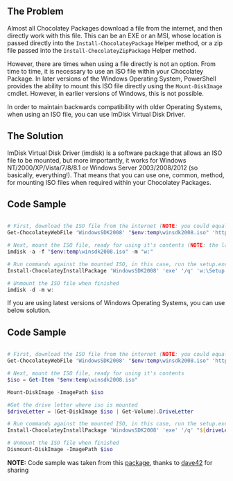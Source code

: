 ## The Problem
Almost all Chocolatey Packages download a file from the internet, and then directly work with this file.  This can be an EXE or an MSI, whose location is passed directly into the ```Install-ChocolateyPackage``` Helper method, or a zip file passed into the ```Install-ChocolateyZipPackage``` Helper method.

However, there are times when using a file directly is not an option.  From time to time, it is necessary to use an ISO file within your Chocolatey Package.  In later versions of the Windows Operating System, PowerShell provides the ability to mount this ISO file directly using the ```Mount-DiskImage``` cmdlet.  However, in earlier versions of Windows, this is not possible.

In order to maintain backwards compatibility with older Operating Systems, when using an ISO file, you can use ImDisk Virtual Disk Driver.

## The Solution
ImDisk Virtual Disk Driver (imdisk) is a software package that allows an ISO file to be mounted, but more importantly, it works for Windows NT/2000/XP/Vista/7/8/8.1 or Windows Server 2003/2008/2012 (so basically, everything!).  That means that you can use one, common, method, for mounting ISO files when required within your Chocolatey Packages.

## Code Sample

```powershell

# First, download the ISO file from the internet (NOTE: you could equally use a locally stored ISO)
Get-ChocolateyWebFile 'WindowsSDK2008' "$env:temp\winsdk2008.iso" 'http://download.microsoft.com/download/f/e/6/fe6eb291-e187-4b06-ad78-bb45d066c30f/6.0.6001.18000.367-KRMSDK_EN.iso'

# Next, mount the ISO file, ready for using it's contents (NOTE: the last parameter here is the drive letter that will be assigned to the mounted ISO)
imdisk -a -f "$env:temp\winsdk2008.iso" -m "w:"

# Run commands against the mounted ISO, in this case, run the setup.exe
Install-ChocolateyInstallPackage 'WindowsSDK2008' 'exe' '/q' 'w:\Setup.exe'

# Unmount the ISO file when finished
imdisk -d -m w:

```

If you are using latest versions of Windows Operating Systems, you can use below solution.

## Code Sample

```powershell

# First, download the ISO file from the internet (NOTE: you could equally use a locally stored ISO)
Get-ChocolateyWebFile 'WindowsSDK2008' "$env:temp\winsdk2008.iso" 'http://download.microsoft.com/download/f/e/6/fe6eb291-e187-4b06-ad78-bb45d066c30f/6.0.6001.18000.367-KRMSDK_EN.iso'

# Next, mount the ISO file, ready for using it's contents
$iso = Get-Item "$env:temp\winsdk2008.iso"

Mount-DiskImage -ImagePath $iso

#Get the drive letter where iso is mounted
$driveLetter = (Get-DiskImage $iso | Get-Volume).DriveLetter

# Run commands against the mounted ISO, in this case, run the setup.exe
Install-ChocolateyInstallPackage 'WindowsSDK2008' 'exe' '/q' "${driveLetter}:\Setup.exe"

# Unmount the ISO file when finished
Dismount-DiskImage -ImagePath $iso

```

**NOTE:** Code sample was taken from this [package](https://chocolatey.org/packages/WindowsSDK2008/6.0.6001), thanks to [dave42](https://chocolatey.org/profiles/dave42) for sharing